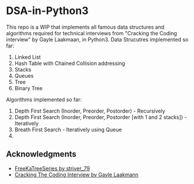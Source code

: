 # DSA-in-Python3
This repo is a WIP that implements all famous data structures and algorithms required for technical interviews from "Cracking the Coding interview" by Gayle Laakmaan, in Python3.
Data Strucutres implemented so far:
1. Linked List
2. Hash Table with Chained Collision addressing
3. Stacks
4. Queues
5. Tree
6. Binary Tree


Algorithms implemented so far:
1. Depth First Search (Inorder, Preorder, Postorder) - Recursively 
2. Depth First Search (Inorder, Preorder, Postorder [with 1 and 2 stacks]) - Iteratively
3. Breath First Search - Iteratively using Queue
4. 


<h2>Acknowledgments</h2>

* [FreeKaTreeSeries by striver_79](https://www.youtube.com/watch?v=OYqYEM1bMK8&list=PLgUwDviBIf0q8Hkd7bK2Bpryj2xVJk8Vk)
* [Cracking The Coding Interview by Gayle Laakmann](https://www.amazon.com/Cracking-Coding-Interview-Programming-Questions/dp/0984782850/ref=sr_1_1?crid=285YLECW3RR0C&keywords=cracking+the+coding+interview&qid=1640107650&sprefix=cracking+the+co%2Caps%2C140&sr=8-1)
